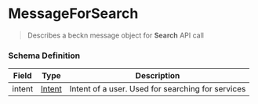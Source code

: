 MessageForSearch
=======

>Describes a beckn message object for **Search** API call

### Schema Definition


|**Field**|**Type**|**Description**|
|---------|--------|---------------|
|intent|  [Intent](/Mobility/Schema%20Reference/intent)|Intent of a user. Used for searching for services